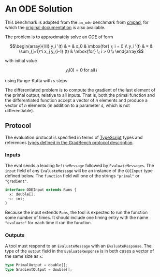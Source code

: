 # An ODE Solution

This benchmark is adapted from the `an_ode` benchmark from [cmpad][],
for which the [original documentation][] is also available.

The problem is to approximately solve an ODE of form

```math
\begin{array}{llll}
y_i '(t) & = & x_0                          & \mbox{for} \; i = 0 \\
y_i '(t) & = & \sum_{j=1}^i x_j y_{i-1} (t) & \mbox{for} \; i > 0  \\
\end{array}
```

with initial value

```math
y_i (0) = 0  \; \mbox{for all} \; i
```

using Runge-Kutta with $s$ steps.

The differentiated problem is to compute the gradient of the last
element of the primal output, relative to all inputs. That is, both
the primal function and the differentiated function accept a vector of
$n$ elements and produce a vector of $n$ elements (in addition to a
parameter $s$, which is not differentiable).

## Protocol

The evaluation protocol is specified in terms of [TypeScript][] types
and references [types defined in the GradBench protocol
description][protocol].

### Inputs

The eval sends a leading `DefineMessage` followed by
`EvaluateMessages`. The `input` field of any `EvaluateMessage` will be
an instance of the `ODEInput` type defined below. The `function` field
will one of the strings `"primal"` or `"gradient"`.

```typescript
interface ODEInput extends Runs {
  x: double[];
  s: int;
}
```

Because the input extends `Runs`, the tool is expected to run the
function some number of times. It should include one timing entry with
the name `"evaluate"` for each time it ran the function.

### Outputs

A tool must respond to an `EvaluateMessage` with an
`EvaluateResponse`. The type of the `output` field in the
`EvaluateResponse` is in both cases a vector of the same size as `x`:

```typescript
type PrimalOutput = double[];
type GradientOutput = double[];
```

[cmpad]: https://github.com/bradbell/cmpad
[original documentation]: https://cmpad.readthedocs.io/an_ode.html
[protocol]: /CONTRIBUTING.md#types
[typescript]: https://www.typescriptlang.org/
